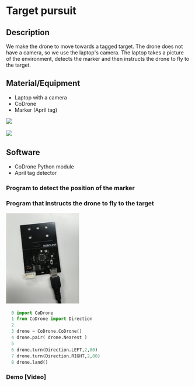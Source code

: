 
# Target pursuit


## Description

We make the drone to move towards a tagged target. The drone does not have a camera, so we use the laptop's camera.
The laptop takes a picture of the environment, detects the marker and then instructs the drone to fly to the target.


## Material/Equipment

- Laptop with a camera
- CoDrone
- Marker (April tag)

![](https://www.cnet.com/a/img/j8Jyt-UNj36WrvLbVWnXU1WawPw=/470x353/2016/01/08/bd231247-8b12-4d2a-bfe2-98f210c3c48b/byrobot-dfx-battle-drone.jpg)

<img src="https://repository-images.githubusercontent.com/285867695/dc81c800-dd4b-11ea-9b11-4ec97fb40565" width=200></img>


## Software

- CoDrone Python module
- April tag detector


### Program to detect the position of the marker



### Program that instructs the drone to fly to the target


<img src="images/robolink.jpeg" width=200></img>

```python
  0 import CoDrone
  1 from CoDrone import Direction
  2
  3 drone = CoDrone.CoDrone()
  4 drone.pair( drone.Nearest )
  5
  6 drone.turn(Direction.LEFT,2,80)
  7 drone.turn(Direction.RIGHT,2,80)
  8 drone.land()
```




### Demo [Video]















